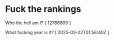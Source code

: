 # Fuck the rankings

Who the hell am I?
{ 12786809 }

What fucking year is it?
[ 2025-03-22T01:56:40Z ]
